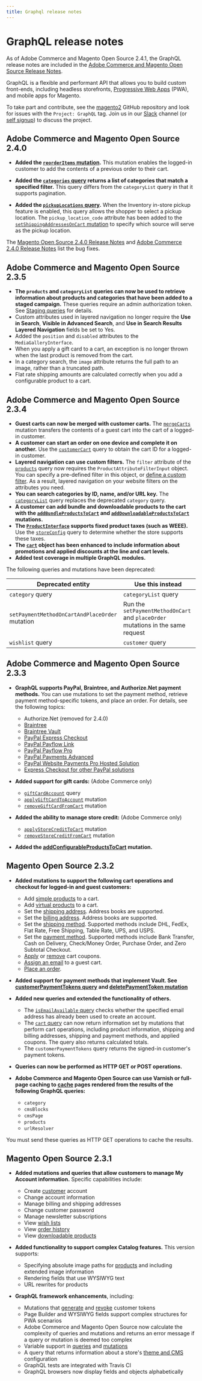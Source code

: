 ```yaml
---
title: Graphql release notes
---
```


# GraphQL release notes

<InlineAlert variant="info" slots="text" />

As of Adobe Commerce and Magento Open Source 2.4.1, the GraphQL release notes are included in the [Adobe Commerce and Magento Open Source Release Notes](https://experienceleague.adobe.com/docs/commerce-operations/release/notes/overview.html).

GraphQL is a flexible and performant API that allows you to build custom front-ends, including headless storefronts, [Progressive Web Apps](https://github.com/magento/pwa-studio) (PWA), and mobile apps for Magento.

To take part and contribute, see the [magento2](https://github.com/magento/magento2) GitHub repository and look for issues with the `Project: GraphQL` tag. Join us in our [Slack](https://magentocommeng.slack.com/archives/C8076E0KS) channel (or [self signup](https://opensource.magento.com/slack)) to discuss the project.

## Adobe Commerce and Magento Open Source 2.4.0

-  **Added the [`reorderItems` mutation](schema/orders/mutations/reorder-items.md).** This mutation enables the logged-in customer to add the contents of a previous order to their cart.

-  **Added the [`categories` query](schema/products/queries/categories.md) returns a list of categories that match a specified filter.** This query differs from the `categoryList` query in that it supports pagination.

-  **Added the [`pickupLocations` query](schema//cart/queries/pickup-locations.md).** When the Inventory in-store pickup feature is enabled, this query allows the shopper to select a pickup location. The `pickup_location_code` attribute has been added to the [`setShippingAddressesOnCart` mutation](schema/cart/mutations/set-shipping-address.md) to specify which source will serve as the pickup location.

The [Magento Open Source 2.4.0 Release Notes](https://experienceleague.adobe.com/docs/commerce-operations/release/notes/magento-open-source/2-4-0.html#graphql) and [Adobe Commerce 2.4.0 Release Notes](https://experienceleague.adobe.com/docs/commerce-operations/release/notes/adobe-commerce/2-4-0.html#graphql) list the bug fixes.

## Adobe Commerce and Magento Open Source 2.3.5

-  **The `products` and `categoryList` queries can now be used to retrieve information about products and categories that have been added to a staged campaign.** These queries require an admin authorization token. See [Staging queries](usage/staging-queries.md) for details.
-  Custom attributes used in layered navigation no longer require the **Use in Search**, **Visible in Advanced Search**, and **Use in Search Results Layered Navigation** fields be set to Yes.
-  Added the `position` and `disabled` attributes to the `MediaGalleryInterface`.
-  When you apply a gift card to a cart, an exception is no longer thrown when the last product is removed from the cart.
-  In a category search, the `image` attribute returns the full path to an image, rather than a truncated path.
-  Flat rate shipping amounts are calculated correctly when you add a configurable product to a cart.

## Adobe Commerce and Magento Open Source 2.3.4

-  **Guest carts can now be merged with customer carts.** The [`mergeCarts`](schema/cart/mutations/merge.md) mutation transfers the contents of a guest cart into the cart of a logged-in customer.
-  **A customer can start an order on one device and complete it on another.** Use the [`customerCart`](schema/customer/queries/cart.md) query to obtain the cart ID for a logged-in customer.
-  **Layered navigation can use custom filters.** The `filter` attribute of the [`products`](schema/products/queries/products.md) query now requires the `ProductAttributeFilterInput` object. You can specify a pre-defined filter in this object, or [define a custom filter](usage/custom-filters.md). As a result, layered navigation on your website filters on the attributes you need.
-  **You can search categories by ID, name, and/or URL key.** The [`categoryList`](schema/products/queries/category-list.md) query replaces the deprecated `category` query.
-  **A customer can add bundle and downloadable products to the cart with the [`addBundleProductsToCart`](schema/cart/mutations/add-bundle-products.md) and [`addDownloadableProductsToCart`](schema/cart/mutations/add-downloadable-products.md) mutations.**
-  **The [`ProductInterface`](schema/products/interfaces/index.md) supports fixed product taxes (such as WEEE).** Use the [`storeConfig`](schema/store/queries/store-config.md) query to determine whether the store supports these taxes.
-  **The [`cart`](schema/cart/queries/cart.md) object has been enhanced to include information about promotions and applied discounts at the line and cart levels.**
-  **Added test coverage in multiple GraphQL modules.**

The following queries and mutations have been deprecated:

Deprecated entity | Use this instead
--- | ---
`category` query | `categoryList` query
`setPaymentMethodOnCartAndPlaceOrder` mutation | Run the `setPaymentMethodOnCart` and `placeOrder` mutations in the same request
`wishlist` query | `customer` query

## Adobe Commerce and Magento Open Source 2.3.3

-  **GraphQL supports PayPal, Braintree, and Authorize.Net payment methods.** You can use mutations to set the payment method, retrieve payment method-specific tokens, and place an order. For details, see the following topics:

   -  Authorize.Net (removed for 2.4.0)
   -  [Braintree](payment-methods/braintree.md)
   -  [Braintree Vault](payment-methods/braintree-vault.md)
   -  [PayPal Express Checkout](payment-methods/paypal-express-checkout.md)
   -  [PayPal Payflow Link](payment-methods/payflow-link.md)
   -  [PayPal Payflow Pro](payment-methods/payflow-pro.md)
   -  [PayPal Payments Advanced](payment-methods/payments-advanced.md)
   -  [PayPal Website Payments Pro Hosted Solution](payment-methods/hosted-pro.md)
   -  [Express Checkout for other PayPal solutions](payment-methods/payflow-express.md)

-  **Added support for gift cards:** (Adobe Commerce only)
   -  [`giftCardAccount`](schema/customer/queries/giftcard-account.md) query
   -  [`applyGiftCardToAccount`](schema/cart/mutations/apply-giftcard.md) mutation
   -  [`removeGiftCardFromCart`](schema/cart/mutations/remove-giftcard.md) mutation

-  **Added the ability to manage store credit:** (Adobe Commerce only)
   -  [`applyStoreCreditToCart`](schema/cart/mutations/apply-store-credit.md) mutation
   -  [`removeStoreCreditFromCart`](schema/cart/mutations/remove-store-credit.md) mutation

-  **Added the [addConfigurableProductsToCart](schema/cart/mutations/add-configurable-products.md) mutation.**

## Magento Open Source 2.3.2

-  **Added mutations to support the following cart operations and checkout for logged-in and guest customers:**

   -  Add [simple products](schema/cart/mutations/add-simple-products.md) to a cart.
   -  Add [virtual products](schema/cart/mutations/add-virtual-products.md) to a cart.
   -  Set the [shipping address](schema/cart/mutations/set-shipping-address.md). Address books are supported.
   -  Set the [billing address](schema/cart/mutations/set-billing-address.md). Address books are supported.
   -  Set the [shipping method](schema/cart/mutations/set-shipping-method.md). Supported methods include DHL, FedEx, Flat Rate, Free Shipping, Table Rate, UPS, and USPS.
   -  Set the [payment method](schema/cart/mutations/set-payment-method.md). Supported methods include Bank Transfer, Cash on Delivery, Check/Money Order, Purchase Order, and Zero Subtotal Checkout.
   -  [Apply](schema/cart/mutations/apply-coupon.md) or [remove](schema/cart/mutations/remove-coupon.md) cart coupons.
   -  [Assign an email](schema/cart/mutations/set-guest-email.md) to a guest cart.
   -  [Place an order](schema/cart/mutations/place-order.md).

-  **Added support for payment methods that implement Vault. See [customerPaymentTokens query](schema/checkout/queries/customer-payment-tokens.md) and [deletePaymentToken mutation](schema/checkout/mutations/delete-payment-token.md)**

-  **Added new queries and extended the functionality of others.**

   -  The [`isEmailAvailable` query](schema/customer/queries/is-email-available.md) checks whether the specified email address has already been used to create an account.
   -  The [`cart` query](schema/cart/queries/cart.md) can now return information set by mutations that perform cart operations, including product information, shipping and billing addresses, shipping and payment methods, and applied coupons. The query also returns calculated totals.
   -  The `customerPaymentTokens` query returns the signed-in customer's payment tokens.

-  **Queries can now be performed as HTTP GET or POST operations.**

-  **Adobe Commerce and Magento Open Source can use Varnish or full-page caching to [cache](usage/caching.md) pages rendered from the results of the following GraphQL queries:**

   -  `category`
   -  `cmsBlocks`
   -  `cmsPage`
   -  `products`
   -  `urlResolver`

  You must send these queries as HTTP GET operations to cache the results.

## Magento Open Source 2.3.1

-  **Added mutations and queries that allow customers to manage My Account information.** Specific capabilities include:
   -  Create [customer](schema/customer/mutations/create.md) account
   -  Change account information
   -  Manage billing and shipping addresses
   -  Change customer password
   -  Manage newsletter subscriptions
   -  View [wish lists](schema/wishlist/queries/index.md)
   -  View [order history](schema/customer/queries/orders.md)
   -  View [downloadable products](schema/products/interfaces/types/downloadable.md)

-  **Added functionality to support complex Catalog features.** This version supports:
   -  Specifying absolute image paths for [products](schema/products/queries/products.md) and including extended image information
   -  Rendering fields that use WYSIWYG text
   -  URL rewrites for products​

-  **GraphQL framework enhancements**, including:
   -  Mutations that [generate](schema/customer/mutations/generate-token.md) and [revoke](schema/customer/mutations/revoke-token.md) customer tokens
   -  Page Builder and WYSIWYG fields support complex structures for PWA scenarios
   -  Adobe Commerce and Magento Open Source now calculate the complexity of queries and mutations and returns an error message if a query or mutation is deemed too complex
   -  Variable support in [queries](usage/index.md#queries) and [mutations](usage/index.md#mutations)
   -  A query that returns information about a store's [theme and CMS](schema/store/queries/store-config.md) configuration
   -  GraphQL tests are integrated with Travis CI​
   -  GraphQL browsers now display fields and objects alphabetically
